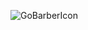 ![GoBarberIcon](https://user-images.githubusercontent.com/30816078/77945271-3d18d880-7275-11ea-842e-1dcada7838d0.png)
